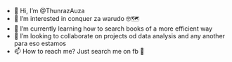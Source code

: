 - 👋 Hi, I’m @ThunrazAuza
- 👀 I’m interested in conquer za warudo 🤓🗺
- 🌱 I’m currently learning how to search books of a more efficient way
- 💞️ I’m looking to collaborate on projects od data analysis and any another para eso estamos
- 📫 How to reach me? Just search me on fb 🤔

<!---
ThunrazAuza/ThunrazAuza is a ✨ special ✨ repository because its `README.md` (this file) appears on your GitHub profile.
You can click the Preview link to take a look at your changes.
--->
